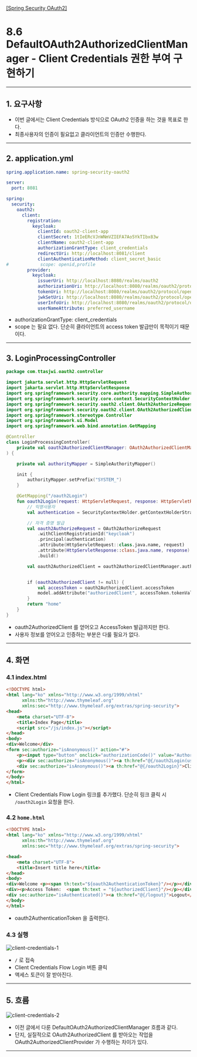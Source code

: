 <nav>
    <a href="../.." target="_blank">[Spring Security OAuth2]</a>
</nav>


# 8.6 DefaultOAuth2AuthorizedClientManager - Client Credentials 권한 부여 구현하기

---

## 1. 요구사항
- 이번 글에서는 Client Credentials 방식으로 OAuth2 인증을 하는 것을 목표로 한다.
- 최종사용자의 인증이 필요없고 클라이언트의 인증만 수행한다.

---

## 2. application.yml
```yaml
spring.application.name: spring-security-oauth2

server:
  port: 8081

spring:
  security:
    oauth2:
      client:
        registration:
          keycloak:
            clientId: oauth2-client-app
            clientSecret: 1tIeERcVJnWNmVZIEFA7Ao5YkTIbx83w
            clientName: oauth2-client-app
            authorizationGrantType: client_credentials
            redirectUri: http://localhost:8081/client
            clientAuthenticationMethod: client_secret_basic
#            scope: openid,profile
        provider:
          keycloak:
            issuerUri: http://localhost:8080/realms/oauth2
            authorizationUri: http://localhost:8080/realms/oauth2/protocol/openid-connect/auth
            tokenUri: http://localhost:8080/realms/oauth2/protocol/openid-connect/token
            jwkSetUri: http://localhost:8080/realms/oauth2/protocol/openid-connect/certs
            userInfoUri: http://localhost:8080/realms/oauth2/protocol/openid-connect/userinfo
            userNameAttribute: preferred_username
```
- authorizationGrantType: client_credentials
- scope 는 필요 없다. 단순히 클라이언트의 access token 발급만이 목적이기 때문이다.

---

## 3. LoginProcessingController
```kotlin
package com.ttasjwi.oauth2.controller

import jakarta.servlet.http.HttpServletRequest
import jakarta.servlet.http.HttpServletResponse
import org.springframework.security.core.authority.mapping.SimpleAuthorityMapper
import org.springframework.security.core.context.SecurityContextHolder
import org.springframework.security.oauth2.client.OAuth2AuthorizeRequest
import org.springframework.security.oauth2.client.OAuth2AuthorizedClientManager
import org.springframework.stereotype.Controller
import org.springframework.ui.Model
import org.springframework.web.bind.annotation.GetMapping

@Controller
class LoginProcessingController(
    private val oauth2AuthorizedClientManager: OAuth2AuthorizedClientManager,
) {

    private val authorityMapper = SimpleAuthorityMapper()

    init {
        authorityMapper.setPrefix("SYSTEM_")
    }

    @GetMapping("/oauth2Login")
    fun oauth2Login(request: HttpServletRequest, response: HttpServletResponse, model: Model): String {
        // 익명사용자
        val authentication = SecurityContextHolder.getContextHolderStrategy().context.authentication

        // 자격 증명 발급
        val oauth2AuthorizeRequest = OAuth2AuthorizeRequest
            .withClientRegistrationId("keycloak")
            .principal(authentication)
            .attribute(HttpServletRequest::class.java.name, request)
            .attribute(HttpServletResponse::class.java.name, response)
            .build()

        val oauth2AuthorizedClient = oauth2AuthorizedClientManager.authorize(oauth2AuthorizeRequest)


        if (oauth2AuthorizedClient != null) {
            val accessToken = oauth2AuthorizedClient.accessToken
            model.addAttribute("authorizedClient", accessToken.tokenValue)
        }
        return "home"
    }
}
```
- oauth2AuthorizedClient 를 얻어오고 AccessToken 발급까지만 한다.
- 사용자 정보를 얻어오고 인증하는 부분은 다룰 필요가 없다.

---

## 4. 화면

### 4.1 index.html
```html
<!DOCTYPE html>
<html lang="ko" xmlns="http://www.w3.org/1999/xhtml"
      xmlns:th="http://www.thymeleaf.org"
      xmlns:sec="http://www.thymeleaf.org/extras/spring-security">
<head>
    <meta charset="UTF-8">
    <title>Index Page</title>
    <script src="/js/index.js"></script>
</head>
<body>
<div>Welcome</div>
<form sec:authorize="isAnonymous()" action="#">
    <p><input type="button" onclick="authorizationCode()" value="AuthorizationCode Grant"/></p>
    <p><div sec:authorize="isAnonymous()"><a th:href="@{/oauth2Login(username='user',password='1111')}">Password Flow Login</a></div>
    <div sec:authorize="isAnonymous()"><a th:href="@{/oauth2Login}">Client Credentials Flow Login</a></div>
</form>
</body>
</html>
```
- Client Credentials Flow Login 링크를 추가했다. 단순히 링크 클릭 시 `/oauth2Login` 요청을 한다.

### 4.2 `home.html`
```html
<!DOCTYPE html>
<html lang="ko" xmlns="http://www.w3.org/1999/xhtml"
      xmlns:th="http://www.thymeleaf.org"
      xmlns:sec="http://www.thymeleaf.org/extras/spring-security">

<head>
    <meta charset="UTF-8">
    <title>Insert title here</title>
</head>
<body>
<div>Welcome <p><span th:text="${oauth2AuthenticationToken}"/></p></div>
<div><p>Access Token:  <span th:text = "${authorizedClient}"/></p></div>
<div sec:authorize="isAuthenticated()"><a th:href="@{/logout}">Logout</a></div>
</body>
</html>
```
- oauth2AuthenticationToken 을 출력한다.

### 4.3 실행
![client-credentials-1](./imgs/client-credentials-1.png)

- `/` 로 접속
- Client Credentials Flow Login 버튼 클릭
- 액세스 토큰이 잘 받아진다.

---

## 5. 흐름
![client-credentials-2](./imgs/client-credentials-2.png)

- 이전 글에서 다룬 DefaultOAuth2AuthorizedClientManager 흐름과 같다.
- 단지, 실질적으로 OAuth2AuthorizedClient 를 받아오는 작업을 OAuth2AuthorizedClientProvider 가 수행하는 차이가 있다.

---
